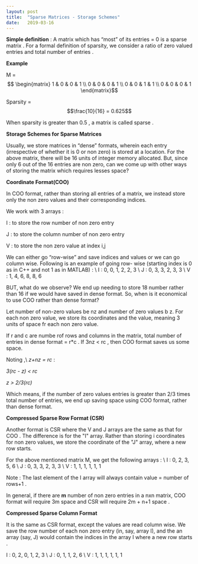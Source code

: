 ```yaml
---
layout: post
title:  "Sparse Matrices - Storage Schemes"
date:   2019-03-16
---
```


<script type="text/javascript" async
  src="https://cdn.mathjax.org/mathjax/latest/MathJax.js?config=TeX-MML-AM_CHTML">
</script>

**Simple definition** : A matrix which has “most” of its entries = 0 is a sparse matrix . For a formal definition of sparsity, we consider a ratio of zero valued entries and total number of entries .

**Example**

M =   $$ \begin{matrix} 1 & 0 & 0 & 1 \\  0 & 0 & 0 & 1 \\
 0 & 0 & 1 & 1 \\
  0 & 0 & 0 & 1  \end{matrix}$$

  Sparsity = $$\frac{10}{16} = 0.625$$

  When sparsity is greater than 0.5 , a matrix is called sparse .

  **Storage Schemes for Sparse Matrices**

  Usually, we store matrices in “dense” formats, wherein each entry (irrespective of whether it is 0 or non zero) is stored at a location. For the above matrix, there will be 16 units of integer memory allocated. But, since only 6 out of the 16 entries are non zero, can we come up with other ways of storing the matrix which requires lesses space?

**Coordinate Format(COO)**

In COO format, rather than storing all entries of a matrix, we instead store only the non zero values and their corresponding indices.

We work with 3 arrays :

I : to store the row number of non zero entry

J : to store the column number of non zero entry

V : to store the non zero value at index i,j

We can either go “row-wise” and save indices and values or we can go column wise. Following is an example of going row- wise (starting index is 0 as in C++ and not 1 as in MATLAB) : \\
I : 0, 0, 1, 2, 2, 3 \\
J : 0, 3, 3, 2, 3, 3 \\
V : 1, 4, 6, 8, 8, 6



BUT, what do we observe? We end up needing to store 18 number rather than 16 if we would have saved in dense format. So, when is it economical to use COO rather than dense format?

Let number of non-zero values be nz and number of zero values b z. For each non zero value, we store its coordinates and the value, meaning 3 units of space fr each non zero value.

If r and c are numbe rof rows and columns in the matrix, total number of entries in dense format = r*c . If 3nz < rc , then COO format saves us some space.

Noting ,\\
*z+nz = rc* :

*3(rc - z) < rc*

*z > 2/3(rc)*

Which means, if the number of zero values entries is greater than 2/3 times total number of entries, we end up saving space using COO format, rather than dense format.


**Compressed Sparse Row Format (CSR)**

Another format is CSR where the V and J arrays are the same as that for COO . The difference is for the "I" array. Rather than storing i coordinates for non zero values, we store the coordinate of the "J" array, where a new row starts.

For the above mentioned matrix M, we get the following arrays : \\
I : 0, 2, 3, 5, 6  \\
J : 0, 3, 3, 2, 3, 3  \\
V : 1, 1, 1, 1, 1, 1

Note : The last element of the I array will always contain value = number of rows+1 .

In general, if there are **m** number of non zero entries in a nxn matrix, COO format will require 3m space and CSR will require 2m + n+1 space .

**Compressed Sparse Column Format**

 It is the same as CSR format, except the values are read column wise. We save the row number of each non zero entry (in, say, array I), and the an array (say, J) would contain the indices in the array I where a new row starts .

I : 0, 2, 0, 1, 2, 3 \\
J : 0, 1, 1, 2, 6 \\
V : 1, 1, 1, 1, 1, 1
